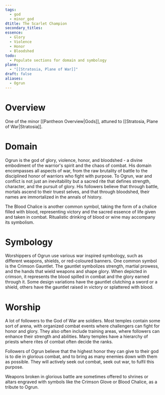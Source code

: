 ```yaml
---
tags:
  - god
  - minor_god
dtitle: The Scarlet Champion
secondary_titles: 
essence:
  - Glory
  - Violence
  - Honor
  - Bloodshed
todo:
  - Populate sections for domain and symbology
plane:
  - "[[Stratosia, Plane of War]]"
draft: false
aliases:
  - Ogrun
---
```

# Overview
One of the minor [[Pantheon Overview|Gods]], attuned to [[Stratosia, Plane of War|Stratosia]].
# Domain
Ogrun is the god of glory, violence, honor, and bloodshed - a divine embodiment of the warrior's spirit and the chaos of combat. His domain encompasses all aspects of war, from the raw brutality of battle to the disciplined honor of warriors who fight with purpose. To Ogrun, war and conflict is not just an inevitability but a sacred rite that defines strength, character, and the pursuit of glory. His followers believe that through battle, mortals ascend to their truest selves, and that through bloodshed, their names are immortalized in the annals of history.

The Blood Chalice is another common symbol, taking the form of a chalice filled with blood, representing victory and the sacred essence of life given and taken in combat. Ritualistic drinking of blood or wine may accompany its symbolism.
# Symbology
Worshippers of Ogrun use various war inspired symbology, such as different weapons, shields, or red-coloured banners. One common symbol is the Crimson Gauntlet. The gauntlet symbolizes strength, martial prowess, and the hands that wield weapons and shape glory. When depicted in crimson, it represents the blood spilled in combat and the glory earned through it. Some design variations have the gauntlet clutching a sword or a shield, others have the gauntlet raised in victory or splattered with blood.
# Worship
A lot of followers to the God of War are soldiers. Most temples contain some sort of arena, with organized combat events where challengers can fight for honor and glory. They also often include training areas, where followers can enhance their strength and abilities. Many temples have a hierarchy of priests where rites of combat often decide the ranks.

Followers of Ogrun believe that the highest honor they can give to their god is to die in glorious combat, and to bring as many enemies down with them as possible. They will actively seek out combat, seek out war, to fulfil this purpose.

Weapons broken in glorious battle are sometimes offered to shrines or altars engraved with symbols like the Crimson Glove or Blood Chalice, as a tribute to Ogrun.